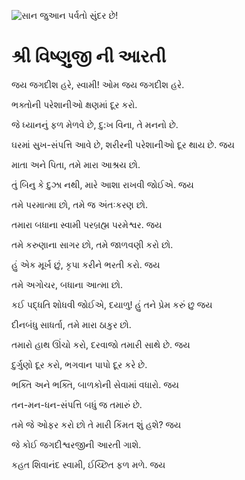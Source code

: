 ![સાન જુઆન પર્વતો સુંદર છે!](lib/assets/images/artis/img.png "સાન જુઆન પર્વતો")

# શ્રી વિષ્ણુજી ની આરતી

જય જગદીશ હરે, સ્વામી! ઓમ જય જગદીશ હરે.

ભક્તોની પરેશાનીઓ ક્ષણમાં દૂર કરો.

જે ધ્યાનનું ફળ મેળવે છે, દુ:ખ વિના, તે મનનો છે.

ઘરમાં સુખ-સંપત્તિ આવે છે, શરીરની પરેશાનીઓ દૂર થાય છે. જય

માતા અને પિતા, તમે મારા આશ્રય છો.

તું બિનુ કે દુઝા નથી, મારે આશા રાખવી જોઈએ. જય

તમે પરમાત્મા છો, તમે જ અંતઃકરણ છો.

તમારા બધાના સ્વામી પરબ્રહ્મ પરમેશ્વર. જય

તમે કરુણાના સાગર છો, તમે જાળવણી કરો છો.

હું એક મૂર્ખ છું, કૃપા કરીને ભરતી કરો. જય

તમે અગોચર, બધાના આત્મા છો.

કઈ પદ્ધતિ શોધવી જોઈએ, દયાળુ! હું તને પ્રેમ કરું છુ જય

દીનબંધુ સાધર્તા, તમે મારા ઠાકુર છો.

તમારો હાથ ઊંચો કરો, દરવાજો તમારી સાથે છે. જય

દુર્ગુણો દૂર કરો, ભગવાન પાપો દૂર કરે છે.

ભક્તિ અને ભક્તિ, બાળકોની સેવામાં વધારો. જય

તન-મન-ધન-સંપત્તિ બધું જ તમારું છે.

તમે જે ઓફર કરો છો તે મારી કિંમત શું હશે? જય

જે કોઈ જગદીશ્વરજીની આરતી ગાશે.

કહત શિવાનંદ સ્વામી, ઈચ્છિત ફળ મળે. જય